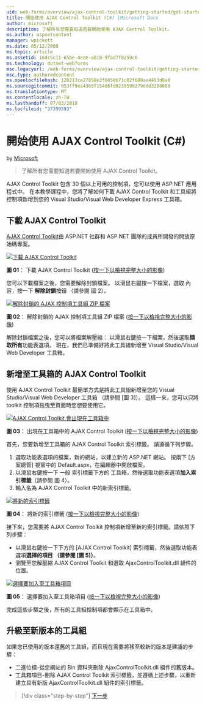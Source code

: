 ```yaml
---
uid: web-forms/overview/ajax-control-toolkit/getting-started/get-started-with-the-ajax-control-toolkit-cs
title: 開始使用 AJAX Control Toolkit (C#) |Microsoft Docs
author: microsoft
description: 了解所有您需要知道若要開始使用 AJAX Control Toolkit。
ms.author: aspnetcontent
manager: wpickett
ms.date: 05/12/2009
ms.topic: article
ms.assetid: 16dc5c11-65be-4eae-a818-9fad7f8259c6
ms.technology: dotnet-webforms
msc.legacyurl: /web-forms/overview/ajax-control-toolkit/getting-started/get-started-with-the-ajax-control-toolkit-cs
msc.type: authoredcontent
ms.openlocfilehash: 120213ce27858e2f0650b71c82f689ae4493d8a8
ms.sourcegitcommit: 953ff9ea4369f154d6fd0239599279ddd3280009
ms.translationtype: MT
ms.contentlocale: zh-TW
ms.lasthandoff: 07/03/2018
ms.locfileid: "37399593"
---
```

<a name="get-started-with-the-ajax-control-toolkit-c"></a>開始使用 AJAX Control Toolkit (C#)
====================
by [Microsoft](https://github.com/microsoft)

> 了解所有您需要知道若要開始使用 AJAX Control Toolkit。


AJAX Control Toolkit 包含 30 個以上可用的控制項，您可以使用 ASP.NET 應用程式中。 在本教學課程中，您將了解如何下載 AJAX Control Toolkit 和工具組將控制項新增到您的 Visual Studio/Visual Web Developer Express 工具箱。

## <a name="downloading-the-ajax-control-toolkit"></a>下載 AJAX Control Toolkit

[AJAX Control Toolkit](http://devexpress.com/act)由 ASP.NET 社群和 ASP.NET 團隊的成員所開發的開放原始碼專案。 


[![下載 AJAX Control Toolkit](get-started-with-the-ajax-control-toolkit-cs/_static/image1.jpg)](get-started-with-the-ajax-control-toolkit-cs/_static/image1.png)

**圖 01**： 下載 AJAX Control Toolkit ([按一下以檢視完整大小的影像](get-started-with-the-ajax-control-toolkit-cs/_static/image2.png))


您可以下載檔案之後，您需要解除封鎖檔案。 以滑鼠右鍵按一下檔案，選取 內容，按一下 **解除封鎖**按鈕 （請參閱 圖 2）。


[![解除封鎖的 AJAX 控制項工具組 ZIP 檔案](get-started-with-the-ajax-control-toolkit-cs/_static/image2.jpg)](get-started-with-the-ajax-control-toolkit-cs/_static/image3.png)

**圖 02**： 解除封鎖的 AJAX 控制項工具組 ZIP 檔案 ([按一下以檢視完整大小的影像](get-started-with-the-ajax-control-toolkit-cs/_static/image4.png))


解除封鎖檔案之後，您可以將檔案解壓縮： 以滑鼠右鍵按一下檔案，然後選取**擷取所有**功能表選項。 現在，我們已準備好將此工具組新增至 Visual Studio/Visual Web Developer 工具箱。

## <a name="adding-the-ajax-control-toolkit-to-the-toolbox"></a>新增至工具箱的 AJAX Control Toolkit

使用 AJAX Control Toolkit 最簡單方式是將此工具組新增至您的 Visual Studio/Visual Web Developer 工具箱 （請參閱 [圖 3]）。 這樣一來，您可以只將 toolkit 控制項拖曳至頁面時您想要使用它。


[![AJAX Control Toolkit 會出現在工具箱中](get-started-with-the-ajax-control-toolkit-cs/_static/image3.jpg)](get-started-with-the-ajax-control-toolkit-cs/_static/image5.png)

**圖 03**： 出現在工具箱中的 AJAX Control Toolkit ([按一下以檢視完整大小的影像](get-started-with-the-ajax-control-toolkit-cs/_static/image6.png))


首先，您要新增至工具箱的 AJAX Control Toolkit 索引標籤。 請遵循下列步驟。

1. 選取功能表選項的檔案，新的網站，以建立新的 ASP.NET 網站。 按兩下 [方案總管] 視窗中的 Default.aspx，在編輯器中開啟檔案。
2. 以滑鼠右鍵按一下 一般 索引標籤下方的 工具箱，然後選取功能表選項**加入索引標籤**（請參閱 圖 4）。
3. 輸入名為 AJAX Control Toolkit 中的新索引標籤。


[![將新的索引標籤](get-started-with-the-ajax-control-toolkit-cs/_static/image4.jpg)](get-started-with-the-ajax-control-toolkit-cs/_static/image7.png)

**圖 04**： 將新的索引標籤 ([按一下以檢視完整大小的影像](get-started-with-the-ajax-control-toolkit-cs/_static/image8.png))


接下來，您需要將 AJAX Control Toolkit 控制項新增至新的索引標籤。請依照下列步驟：

- 以滑鼠右鍵按一下下方的 [AJAX Control Toolkit] 索引標籤，然後選取功能表選項**選擇的項目 （請參閱 [圖 5]）**。
- 瀏覽至您解壓縮 AJAX Control Toolkit 和選取 AjaxControlToolkit.dll 組件的位置。


[![選擇要加入至工具箱項目](get-started-with-the-ajax-control-toolkit-cs/_static/image5.jpg)](get-started-with-the-ajax-control-toolkit-cs/_static/image9.png)

**圖 05**： 選擇要加入至工具箱項目 ([按一下以檢視完整大小的影像](get-started-with-the-ajax-control-toolkit-cs/_static/image10.png))


完成這些步驟之後，所有的工具組控制項都會顯示在工具箱中。

## <a name="upgrading-to-a-new-version-of-the-toolkit"></a>升級至新版本的工具組

如果您已使用的版本還舊的工具組，而且現在需要將移至較新的版本是建議的步驟：

- 二進位檔-從您網站的 Bin 資料夾刪除 AjaxControlToolkit.dll 組件的舊版本。
- 工具箱項目-刪除 AJAX Control Toolkit 索引標籤，並遵循上述步驟，以重新建立具有新版 AjaxControlToolkit.dll 組件的索引標籤。

> [!div class="step-by-step"]
> [下一步](using-ajax-control-toolkit-controls-and-control-extenders-cs.md)
